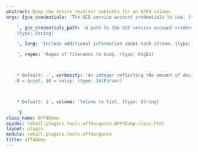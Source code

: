 ```yaml
---
abstract: Dump the entire resolver contents for an AFF4 volume.
args: {gce_credentials: 'The GCE service account credentials to use. (type: String)

    ', gce_credentials_path: 'A path to the GCE service account credentials to use.
    (type: String)

    ', long: 'Include additional information about each stream. (type: Boolean)

    ', regex: 'Regex of filenames to dump. (type: RegEx)



    * Default: .', verbosity: 'An integer reflecting the amount of desired output:
    0 = quiet, 10 = noisy. (type: IntParser)



    * Default: 1', volume: 'Volume to list. (type: String)

    '}
class_name: AFF4Dump
epydoc: rekall.plugins.tools.aff4acquire.AFF4Dump-class.html
layout: plugin
module: rekall.plugins.tools.aff4acquire
title: aff4dump
---
```

